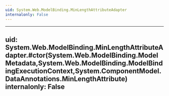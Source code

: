 ```yaml
---
uid: System.Web.ModelBinding.MinLengthAttributeAdapter
internalonly: False
---
```


---
uid: System.Web.ModelBinding.MinLengthAttributeAdapter.#ctor(System.Web.ModelBinding.ModelMetadata,System.Web.ModelBinding.ModelBindingExecutionContext,System.ComponentModel.DataAnnotations.MinLengthAttribute)
internalonly: False
---
